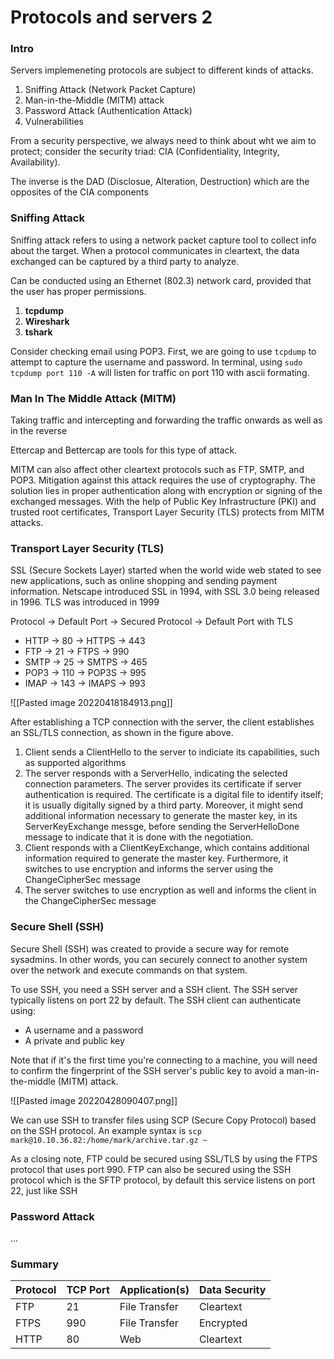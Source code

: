 # Protocols and servers 2

### Intro
Servers implemeneting protocols are subject to different kinds of attacks.
1. Sniffing Attack (Network Packet Capture)
2. Man-in-the-Middle (MITM) attack
3. Password Attack (Authentication Attack)
4. Vulnerabilities

From a security perspective, we always need to think about wht we aim to protect; consider the security triad: CIA (Confidentiality, Integrity, Availability).

The inverse is the DAD (Disclosue, Alteration, Destruction) which are the opposites of the CIA components

### Sniffing Attack
Sniffing attack refers to using a network packet capture tool to collect info about the target. When a protocol communicates in cleartext, the data exchanged can be captured by a third party to analyze.

Can be conducted using an Ethernet (802.3) network card, provided that the user has proper permissions.

1. **tcpdump**
2. **Wireshark**
3. **tshark**

Consider checking email using POP3. First, we are going to use `tcpdump` to attempt to capture the username and password. In terminal, using `sudo tcpdump port 110 -A` will listen for traffic on port 110 with ascii formating.

### Man In The Middle Attack (MITM)
Taking traffic and intercepting and forwarding the traffic onwards as well as in the reverse

Ettercap and Bettercap are tools for this type of attack.

MITM can also affect other cleartext protocols such as FTP, SMTP, and POP3. Mitigation against this attack requires the use of cryptography. The solution lies in proper authentication along with encryption or signing of the exchanged messages. With the help of Public Key Infrastructure (PKI) and trusted root certificates, Transport Layer Security (TLS) protects from MITM attacks.

### Transport Layer Security (TLS)
SSL (Secure Sockets Layer) started when the world wide web stated to see new applications, such as online shopping and sending payment information. Netscape introduced SSL in 1994, with SSL 3.0 being released in 1996. TLS was introduced in 1999

Protocol -> Default Port -> Secured Protocol -> Default Port with TLS
- HTTP -> 80 -> HTTPS -> 443
- FTP -> 21 -> FTPS -> 990
- SMTP -> 25 -> SMTPS -> 465
- POP3 -> 110 -> POP3S -> 995
- IMAP -> 143 -> IMAPS -> 993

![[Pasted image 20220418184913.png]]


After establishing a TCP connection with the server, the client establishes an SSL/TLS connection, as shown in the figure above.
1. Client sends a ClientHello to the server to indiciate its capabilities, such as supported algorithms
2. The server responds with a ServerHello, indicating the selected connection parameters. The server provides its certificate if server authentication is required. The certificate is a digital file to identify itself; it is usually digitally signed by a third party. Moreover, it might send additional information necessary to generate the master key, in its ServerKeyExchange messge, before sending the ServerHelloDone message to indicate that it is done with the negotiation.
3. Client responds with a ClientKeyExchange, which contains additional information required to generate the master key. Furthermore, it switches to use encryption and informs the server using the ChangeCipherSec message
4. The server switches to use encryption as well and informs the client in the ChangeCipherSec message

### Secure Shell (SSH)

Secure Shell (SSH) was created to provide a secure way for remote sysadmins. In other words, you can securely connect to another system over the network and execute commands on that system.

To use SSH, you need a SSH server and a SSH client. The SSH server typically listens on port 22 by default. The SSH client can authenticate using:
- A username and a password
- A private and public key

Note that if it's the first time you're connecting to a machine, you will need to confirm the fingerprint of the SSH server's public key to avoid a man-in-the-middle (MITM) attack.

![[Pasted image 20220428090407.png]]

We can use SSH to transfer files using SCP (Secure Copy Protocol) based on the SSH protocol. An example syntax is `scp mark@10.10.36.82:/home/mark/archive.tar.gz ~`

As a closing note, FTP could be secured using SSL/TLS by using the FTPS protocol that uses port 990. FTP can also be secured using the SSH protocol which is the SFTP protocol, by default this service listens on port 22, just like SSH

### Password Attack

...


### Summary
| Protocol | TCP Port | Application(s) | Data Security |
|------------|------------|--------------------|-------------------|
| FTP                      | 21                | File Transfer     | Cleartext
| FTPS                     | 990               | File Transfer     | Encrypted
| HTTP                     | 80                | Web               | Cleartext





